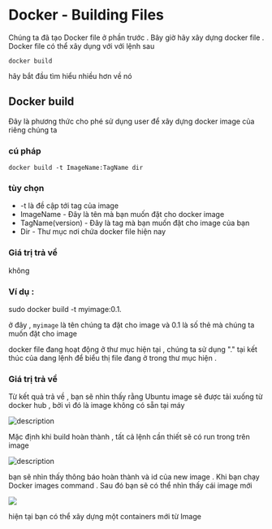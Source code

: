 # Docker - Building Files

Chúng ta đã tạo Docker file ở phần trước . Bây giờ hãy xây dựng docker file . Docker file có thể xây dụng với với lệnh sau

    docker build

hãy bắt đầu tìm hiểu nhiều hơn về nó

## Docker build

Đây là phương thức cho phé sử dụng user để xây dựng docker image của riêng chúng ta

### cú pháp

    docker build -t ImageName:TagName dir

### tùy chọn

- -t là đề cập tới tag của image
- ImageName - Đây là tên mà bạn muốn đặt cho docker image
- TagName(version) - Đây là tag mà bạn muốn đặt cho image của bạn
- Dir - Thư mục nơi chứa docker file hiện nay

### Giá trị trả về

không

### Ví dụ :

sudo docker build -t myimage:0.1.

ở đây , `myimage` là tên chúng ta đặt cho image và 0.1 là số thẻ mà chúng ta muốn đặt cho image

docker file đang hoạt động ở thư mục hiện tại , chúng ta sử dụng "." tại kết thúc của dang lệnh để biểu thị file đang ở trong thư mục hiện .

### Giá trị trả về

Từ kết quả trả về , bạn sẽ nhìn thấy rằng Ubuntu image sẽ được tải xuống từ docker hub , bởi vì đó là image không có sẵn tại máy

![description](https://www.tutorialspoint.com/docker/images/no_image.jpg)

Mặc định khi build hoàn thành , tất cả lệnh cần thiết sẽ có run trong trên image

![description](https://www.tutorialspoint.com/docker/images/commands_run_over_image.jpg)

bạn sẽ nhìn thấy thông báo hoàn thành và id của new image . Khi bạn chạy Docker images command . Sau đó bạn sẽ có thể nhìn thấy cái image mới

![](https://www.tutorialspoint.com/docker/images/built_message_id.jpg)

hiện tại bạn có thể xây dựng một containers mới từ Image
